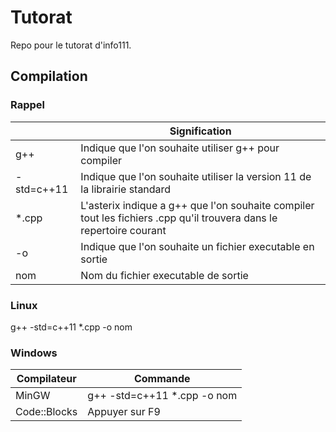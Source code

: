 # Tutorat
Repo pour le tutorat d'info111.

## Compilation
### **Rappel**
| | Signification|
|------------ | -------------|
|g++ | Indique que l'on souhaite utiliser g++ pour compiler |
|-std=c++11 | Indique que l'on souhaite utiliser la version 11 de la librairie standard|
|*.cpp | L'asterix indique a g++ que l'on souhaite compiler tout les fichiers .cpp qu'il trouvera dans le repertoire courant|
|-o | Indique que l'on souhaite un fichier executable en sortie|
| nom | Nom du fichier executable de sortie |

### **Linux**

g++ -std=c++11 *.cpp -o nom

### **Windows**

|Compilateur | Commande|
|------------ | -------------|
|MinGW | g++ -std=c++11 *.cpp -o nom |
|Code::Blocks | Appuyer sur F9|
